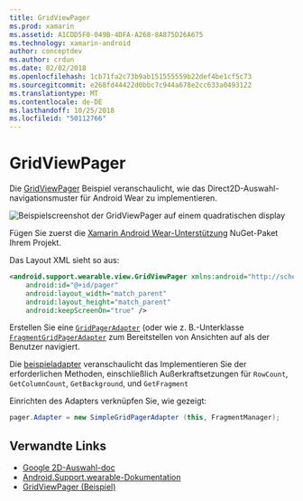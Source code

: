 ```yaml
---
title: GridViewPager
ms.prod: xamarin
ms.assetid: A1CDD5F0-049B-4DFA-A268-8A875D26A675
ms.technology: xamarin-android
author: conceptdev
ms.author: crdun
ms.date: 02/02/2018
ms.openlocfilehash: 1cb71fa2c73b9ab151555559b22def4be1cf5c73
ms.sourcegitcommit: e268fd44422d0bbc7c944a678e2cc633a0493122
ms.translationtype: MT
ms.contentlocale: de-DE
ms.lasthandoff: 10/25/2018
ms.locfileid: "50112766"
---
```

# <a name="gridviewpager"></a>GridViewPager

Die [GridViewPager](https://developer.xamarin.com/samples/GridViewPager/) Beispiel veranschaulicht, wie das Direct2D-Auswahl-navigationsmuster für Android Wear zu implementieren.

![Beispielscreenshot der GridViewPager auf einem quadratischen display](gridviewpager-images/gridviewpager.png)

Fügen Sie zuerst die [Xamarin Android Wear-Unterstützung](http://www.nuget.org/packages/Xamarin.Android.Wear/) NuGet-Paket Ihrem Projekt.

Das Layout XML sieht so aus:

```xml
<android.support.wearable.view.GridViewPager xmlns:android="http://schemas.android.com/apk/res/android"
    android:id="@+id/pager"
    android:layout_width="match_parent"
    android:layout_height="match_parent"
    android:keepScreenOn="true" />
```

Erstellen Sie eine [`GridPagerAdapter`](http://developer.android.com/reference/android/support/wearable/view/GridPagerAdapter.html)
(oder wie z. B.-Unterklasse [`FragmentGridPagerAdapter`](http://developer.android.com/reference/android/support/wearable/view/FragmentGridPagerAdapter.html)
zum Bereitstellen von Ansichten auf als der Benutzer navigiert.

Die [beispieladapter](https://github.com/xamarin/monodroid-samples/blob/master/wear/GridViewPager/GridViewPager/SimpleGridPagerAdapter.cs) veranschaulicht das Implementieren Sie der erforderlichen Methoden, einschließlich Außerkraftsetzungen für `RowCount`, `GetColumnCount`, `GetBackground`, und `GetFragment`

Einrichten des Adapters verknüpfen Sie, wie gezeigt:

```csharp
pager.Adapter = new SimpleGridPagerAdapter (this, FragmentManager);
```



## <a name="related-links"></a>Verwandte Links

- [Google 2D-Auswahl-doc](https://developer.android.com/training/wearables/ui/2d-picker.html)
- [Android.Support.wearable-Dokumentation](https://developer.android.com/reference/android/support/wearable/view/package-summary.html)
- [GridViewPager (Beispiel)](https://developer.xamarin.com/samples/GridViewPager/)
